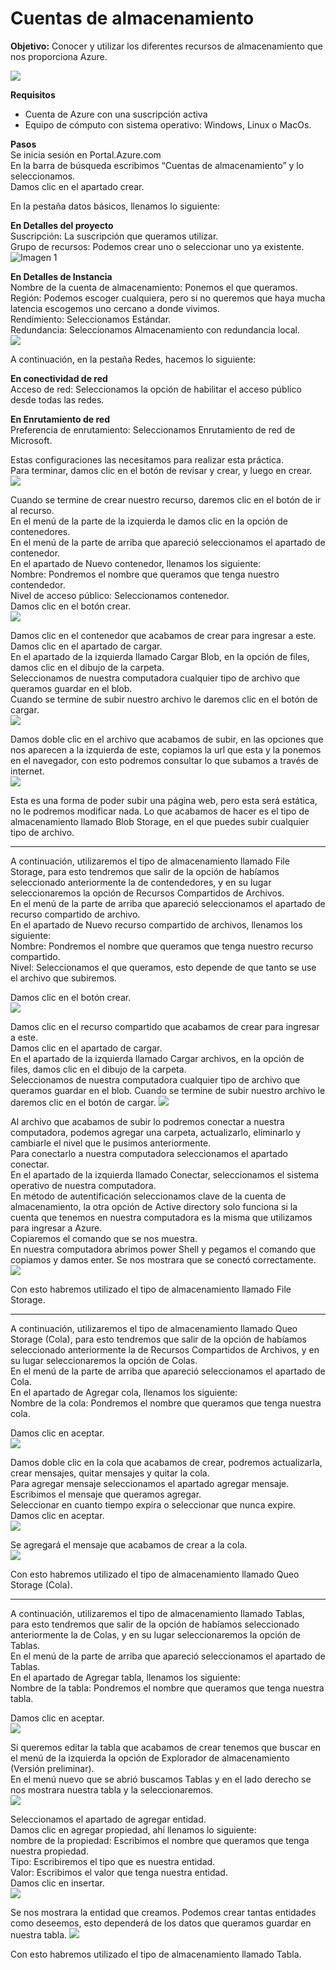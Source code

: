 # Cuentas de almacenamiento
**Objetivo:** Conocer y utilizar los diferentes recursos de almacenamiento que nos proporciona Azure.     

![](/imagenes/virtual%20machine.png)

**Requisitos**
- Cuenta de Azure con una suscripción activa
- Equipo de cómputo con sistema operativo: Windows, Linux o MacOs.

**Pasos**  
Se inicia sesión en Portal.Azure.com  
En la barra de búsqueda escribimos “Cuentas de almacenamiento” y lo seleccionamos.  
Damos clic en el apartado crear.

En la pestaña datos básicos, llenamos lo siguiente:  

**En Detalles del proyecto**  
Suscripción: La suscripción que queramos utilizar.  
Grupo de recursos: Podemos crear uno o seleccionar uno ya existente.  
![Imagen 1](/imagenes/Imagen1.png)

**En Detalles de Instancia**  
Nombre de la cuenta de almacenamiento: Ponemos el que queramos.  
Región: Podemos escoger cualquiera, pero si no queremos que haya mucha latencia escogemos uno cercano a donde vivimos.  
Rendimiento: Seleccionamos Estándar.  
Redundancia: Seleccionamos Almacenamiento con redundancia local.  
![](/imagenes/Imagen2.png)

A continuación, en la pestaña Redes, hacemos lo siguiente:

**En conectividad de red**  
Acceso de red: Seleccionamos la opción de habilitar el acceso público desde todas las redes.

**En Enrutamiento de red**  
Preferencia de enrutamiento: Seleccionamos Enrutamiento de red de Microsoft.

Estas configuraciones las necesitamos para realizar esta práctica.  
Para terminar, damos clic en el botón de revisar y crear, y luego en crear.  
![](/imagenes/Imagen3.png)

Cuando se termine de crear nuestro recurso, daremos clic en el botón de ir al recurso.  
En el menú de la parte de la izquierda le damos clic en la opción de contenedores.  
En el menú de la parte de arriba que apareció seleccionamos el apartado de contenedor.  
En el apartado de Nuevo contenedor, llenamos los siguiente:  
Nombre: Pondremos el nombre que queramos que tenga nuestro contendedor.  
Nivel de acceso público: Seleccionamos contenedor.  
Damos clic en el botón crear.  
![](/imagenes/Imagen4.png)

Damos clic en el contenedor que acabamos de crear para ingresar a este.  
Damos clic en el apartado de cargar.  
En el apartado de la izquierda llamado Cargar Blob, en la opción de files, damos clic en el dibujo de la carpeta.  
Seleccionamos de nuestra computadora cualquier tipo de archivo que queramos guardar en el blob.  
Cuando se termine de subir nuestro archivo le daremos clic en el botón de cargar.  
![](/imagenes/Imagen5.png)

Damos doble clic en el archivo que acabamos de subir, en las opciones que nos aparecen a la izquierda de este, copiamos la url que esta y la ponemos en el navegador, con esto podremos consultar lo que subamos a través de internet.  
![](/imagenes/Imagen6.png)

Esta es una forma de poder subir una página web, pero esta será estática, no le podremos modificar nada. Lo que acabamos de hacer es el tipo de almacenamiento llamado Blob Storage, en el que puedes subir cualquier tipo de archivo.  

---------------------------------------------------------------------------------------------------------------

A continuación, utilizaremos el tipo de almacenamiento llamado File Storage, para esto tendremos que salir de la opción de habíamos seleccionado anteriormente la de contendedores, y en su lugar seleccionaremos la opción de Recursos Compartidos de Archivos.  
En el menú de la parte de arriba que apareció seleccionamos el apartado de recurso compartido de archivo.  
En el apartado de Nuevo recurso compartido de archivos, llenamos los siguiente:  
Nombre: Pondremos el nombre que queramos que tenga nuestro recurso compartido.  
Nivel: Seleccionamos el que queramos, esto depende de que tanto se use el archivo que subiremos.

Damos clic en el botón crear.  
![](/imagenes/Imagen7.png)

Damos clic en el recurso compartido que acabamos de crear para ingresar a este.  
Damos clic en el apartado de cargar.  
En el apartado de la izquierda llamado Cargar archivos, en la opción de files, damos clic en el dibujo de la carpeta.  
Seleccionamos de nuestra computadora cualquier tipo de archivo que queramos guardar en el blob.
Cuando se termine de subir nuestro archivo le daremos clic en el botón de cargar.
![](/imagenes/Imagen8.png)

Al archivo que acabamos de subir lo podremos conectar a nuestra computadora, podemos agregar una carpeta, actualizarlo, eliminarlo y cambiarle el nivel que le pusimos anteriormente.  
Para conectarlo a nuestra computadora seleccionamos el apartado conectar.  
En el apartado de la izquierda llamado Conectar, seleccionamos el sistema operativo de nuestra computadora.  
En método de autentificación seleccionamos clave de la cuenta de almacenamiento, la otra opción de Active directory solo funciona si la cuenta que tenemos en nuestra computadora es la misma que utilizamos para ingresar a Azure.  
Copiaremos el comando que se nos muestra.  
En nuestra computadora abrimos power Shell y pegamos el comando que copiamos y damos enter. Se nos mostrara que se conectó correctamente.  
![](/imagenes/Imagen9.png)

Con esto habremos utilizado el tipo de almacenamiento llamado File Storage.

---------------------------------------------------------------------------------------------------------------

A continuación, utilizaremos el tipo de almacenamiento llamado Queo Storage (Cola), para esto tendremos que salir de la opción de habíamos seleccionado anteriormente la de Recursos Compartidos de Archivos, y en su lugar seleccionaremos la opción de Colas.  
En el menú de la parte de arriba que apareció seleccionamos el apartado de Cola.  
En el apartado de Agregar cola, llenamos los siguiente:  
Nombre de la cola: Pondremos el nombre que queramos que tenga nuestra cola.

Damos clic en aceptar.  
![](/imagenes/Imagen10.png)

Damos doble clic en la cola que acabamos de crear, podremos actualizarla, crear mensajes, quitar mensajes y quitar la cola.  
Para agregar mensaje seleccionamos el apartado agregar mensaje.  
Escribimos el mensaje que queramos agregar.  
Seleccionar en cuanto tiempo expira o seleccionar que nunca expire.  
Damos clic en aceptar.  
![](/imagenes/Imagen11.png)

Se agregará el mensaje que acabamos de crear a la cola.  
![](/imagenes/Imagen12.png)

Con esto habremos utilizado el tipo de almacenamiento llamado Queo Storage (Cola).

---------------------------------------------------------------------------------------------------------------

A continuación, utilizaremos el tipo de almacenamiento llamado Tablas, para esto tendremos que salir de la opción de habíamos seleccionado anteriormente la de Colas, y en su lugar seleccionaremos la opción de Tablas.  
En el menú de la parte de arriba que apareció seleccionamos el apartado de Tablas.  
En el apartado de Agregar tabla, llenamos los siguiente:  
Nombre de la tabla: Pondremos el nombre que queramos que tenga nuestra tabla.

Damos clic en aceptar.  
![](/imagenes/Imagen13.png)

Si queremos editar la tabla que acabamos de crear tenemos que buscar en el menú de la izquierda la opción de Explorador de almacenamiento (Versión preliminar).  
En el menú nuevo que se abrió buscamos Tablas y en el lado derecho se nos mostrara nuestra tabla y la seleccionaremos.  
![](/imagenes/Imagen14.png)

Seleccionamos el apartado de agregar entidad.  
Damos clic en agregar propiedad, ahí llenamos lo siguiente:  
nombre de la propiedad: Escribimos el nombre que queramos que tenga nuestra propiedad.  
Tipo: Escribiremos el tipo que es nuestra entidad.  
Valor: Escribimos el valor que tenga nuestra entidad.  
Damos clic en insertar.  
![](/imagenes/Imagen15.png)

Se nos mostrara la entidad que creamos. Podemos crear tantas entidades como deseemos, esto dependerá de los datos que queramos guardar en nuestra tabla.
![](/imagenes/Imagen16.png)

Con esto habremos utilizado el tipo de almacenamiento llamado Tabla.

